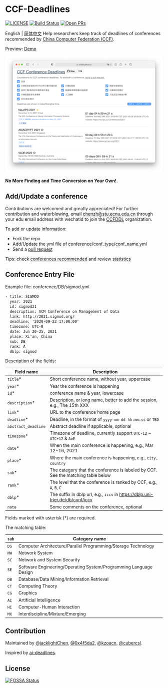 # CCF-Deadlines
[![LICENSE](https://img.shields.io/github/license/ccfddl/ccf-deadlines)](https://github.com/ccfddl/ccf-deadlines/blob/main/LICENSE)
[![Build Status](https://img.shields.io/github/workflow/status/ccfddl/ccf-deadlines/Deploy)](https://github.com/ccfddl/ccf-deadlines/commits/main)
[![Open PRs](https://img.shields.io/github/issues-pr/ccfddl/ccf-deadlines)](https://github.com/ccfddl/ccf-deadlines/pulls)

English | [简体中文](./README.zh-CN.md)
Help researchers keep track of deadlines of conferences recommended by [China Computer Federation (CCF)](https://www.ccf.org.cn/).

Preview: [Demo](https://ccfddl.github.io/)

[![](.readme_assets/screenshot.png)]()

**No More Finding and Time Conversion on Your Own!**.

## Add/Update a conference
Contributions are welcomed and greatly appreciated! For further contribution and waterblowing, email [chenzh@stu.ecnu.edu.cn](chenzh@stu.ecnu.edu.cn) through your edu email address with wechatid to join the [CCFDDL](https://github.com/ccfddl) organization.

To add or update information:
- Fork the repo
- Add/Update the yml file of conference/conf_type/conf_name.yml
- Send a [pull request](https://github.com/ccfddl/ccf-deadlines/pulls)

Tips: check [conferences recommended](.readme_assets/ccf_recommended.pdf) and review [statistics](https://docs.qq.com/sheet/DR3F1Tm1jcnlzVFJ2)
## Conference Entry File
Example file: conference/DB/sigmod.yml

```
- title: SIGMOD
  year: 2021
  id: sigmod21
  description: ACM Conference on Management of Data
  link: http://2021.sigmod.org/
  deadline: '2020-09-22 17:00:00'
  timezone: UTC-8
  date: Jun 20-25, 2021
  place: Xi'an, China
  sub: DB
  rank: A
  dblp: sigmod
```
Description of the fields:

| Field name          | Description                                                                                                           |
| ------------------- | --------------------------------------------------------------------------------------------------------------------- |
| `title`\*           | Short conference name, without year, uppercase                                                                                 |
| `year`\*            | Year the conference is happening                                                                                      |
| `id`\*              | conference name & year, lowercase                                                                                          |
| `description`\*     | Description, or long name, better to add the session, e.g., The 15th XXX                                                                                           |
| `link`\*            | URL to the conference home page                                                                                       |
| `deadline`\*        | Deadline, in the format of `yyyy-mm-dd hh:mm:ss` or `TBD`                                                                     |
| `abstract_deadline` | Abstract deadline if applicable, optional                                                                                     |
| `timezone`\*        | Timezone of deadline, currently support `UTC-12` ~ `UTC+12` & `AoE`                                                        |
| `date`\*            | When the main conference is happening, e.g., Mar 12-16, 2021                                                                                     |
| `place`\*           | Where the main conference is happening, e.g., `city, country`                                                                                    |
| `sub`\*             | The category that the conference is labeled by CCF. See the matching table below |
| `rank`\*            | The level that the conference is ranked by CCF, e.g., `A`, `B`, `C`              |
| `dblp`\*            | The suffix in dblp url, e.g., `iccv` in https://dblp.uni-trier.de/db/conf/iccv               |
| `note`              | Some comments on the conference, optional                                                                                       |

Fields marked with asterisk (*) are required.

The matching table:

| `sub` | Category name |
| ----------- | --------------------------------------------------------- |
| `DS`        | Computer Architecture/Parallel Programming/Storage Technology                   |
| `NW`        | Network System                                              |
| `SC`        | Network and System Security                                           |
| `SE`        | Software Engineering/Operating System/Programming Language Design                            |
| `DB`        | Database/Data Mining/Information Retrieval                                  |
| `CT`        | Computing Theory                                    |
| `CG`        | Graphics                                      |
| `AI`        | Artificial Intelligence                                                  |
| `HI`        | Computer-Human Interaction                                       |
| `MX`       | Interdiscipline/Mixture/Emerging                                            |

## Contribution
Maintained by [@jacklightChen](https://github.com/jacklightChen), [@0x4f5da2](https://github.com/0x4f5da2), [@kzoacn](https://github.com/kzoacn), [@cubercsl](https://github.com/cubercsl).

Inspired by [ai-deadlines](https://aideadlin.es/).

## License
[![FOSSA Status](https://app.fossa.com/api/projects/git%2Bgithub.com%2Fccfddl%2Fccf-deadlines.svg?type=large)](https://app.fossa.com/projects/git%2Bgithub.com%2Fccfddl%2Fccf-deadlines?ref=badge_large)
